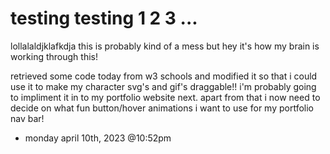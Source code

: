 # testing testing 1 2 3 ...

lollalaldjklafkdja this is probably kind of a mess but hey it's how my brain is working through this!

retrieved some code today from w3 schools and modified it so that i could use it to make my character svg's and gif's draggable!! i'm probably going to
impliment it in to my portfolio website next. apart from that i now need to decide on what fun button/hover animations i want to use for my portfolio
nav bar! 
- monday april 10th, 2023 @10:52pm
